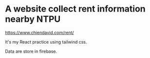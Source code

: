 # A website collect rent information nearby NTPU
https://www.chiendavid.com/rent/

It's my React practice using tailwind css.

Data are store in firebase.
